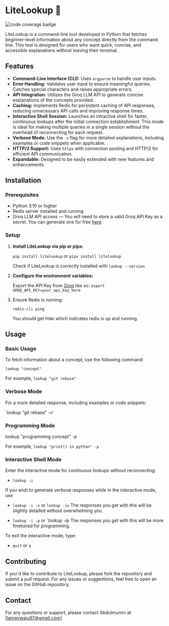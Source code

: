 # LiteLookup 🔎

![code coverage badge](https://github.com/Lanrey-waju/lite-lookup/actions/workflows/ci_litelookup.yml/badge.svg)

LiteLookup is a command-line tool developed in Python that fetches beginner-level information about any concept directly from the command line. This tool is designed for users who want quick, concise, and accessible explanations without leaving their terminal.

## Features

- **Command-Line Interface (CLI):** Uses `argparse` to handle user inputs.
- **Error Handling:** Validates user input to ensure meaningful queries. Catches special characters and raises appropriate errors.
- **API Integration:** Utilizes the Groq LLM API to generate concise explanations of the concepts provided.
- **Caching:** Implements Redis for persistent caching of API responses, reducing unnecessary API calls and improving response times.
- **Interactive Shell Session:** Launches an intractive shell for faster, continuous lookups after the initial connection establishment. This mode is ideal for making multiple queries in a single session without the overhead of reconnecting for each request.
- **Verbose Mode:** Use the `-v` flag for more detailed explanations, including examples or code snippets when applicable.
- **HTTP/2 Support:** Uses `httpx` with connection pooling and HTTP/2 for efficient API communication.
- **Expandable:** Designed to be easily extended with new features and enhancements.

## Installation

### Prerequisites

- Python 3.10 or higher
- Redis server installed and running
- Groq LLM API access — You will need to store a valid Groq API Key as a secret. You can generate one for free [here](https://console.groq.com/keys).

### Setup

1. **Install LiteLookup via pip or pipx:**

   `pip install litelookup` or `pipx install litelookup`

   Check if LiteLookup is correctly installed with
   `lookup --version`

2. **Configure the environment variables:**

    Export the API Key from [Groq](https://console.groq.com/keys) like so:
    `export GROQ_API_KEY=your_api_key_here`

3. Ensure Redis is running:

    `redis-cli ping`

    You should get `PONG` which indicates redis is up and running.
 
## Usage

### Basic Usage
To fetch information about a concept, use the following command:

`lookup "concept"`

For example, `lookup "git rebase"`

### Verbose Mode
For a more detailed response, including examples or code snippets:

`lookup "git rebase" -v'

### Programming Mode

lookup "programming concept" -p

For example, `lookup "print() in python" -p`

### Interactive Shell Mode
Enter the interactive mode for continuous lookups without reconnecting:

- `lookup -i`

If you wish to generate verbose responses while in the interactive mode, use

- `lookup -i -v` or `lookup -iv`
The responses you get with this will be slightly detailed without overwhelming you. 

- `lookup -i -p` or `lookup -ip
The responses you get with this will be more finetuned for programming. 

To exit the interactive mode, type:

- `quit` or `q`

## Contributing
If you'd like to contribute to LiteLookup, please fork the repository and submit a pull request. For any issues or suggestions, feel free to open an issue on the GitHub repository.

## Contact
For any questions or support, please contact Abdulmumin at [lanreywaju97@gmail.com]